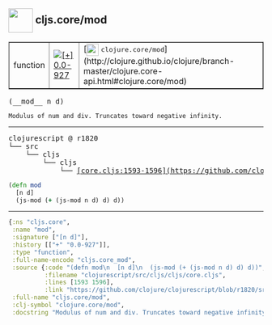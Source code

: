 ## <img width="48px" valign="middle" src="http://i.imgur.com/Hi20huC.png"> cljs.core/mod

 <table border="1">
<tr>
<td>function</td>
<td><a href="https://github.com/cljsinfo/api-refs/tree/0.0-927"><img valign="middle" alt="[+] 0.0-927" src="https://img.shields.io/badge/+-0.0--927-lightgrey.svg"></a> </td>
<td>
[<img height="24px" valign="middle" src="http://i.imgur.com/1GjPKvB.png"> <samp>clojure.core/mod</samp>](http://clojure.github.io/clojure/branch-master/clojure.core-api.html#clojure.core/mod)
</td>
</tr>
</table>

 <samp>
(__mod__ n d)<br>
</samp>

```
Modulus of num and div. Truncates toward negative infinity.
```

---

 <pre>
clojurescript @ r1820
└── src
    └── cljs
        └── cljs
            └── <ins>[core.cljs:1593-1596](https://github.com/clojure/clojurescript/blob/r1820/src/cljs/cljs/core.cljs#L1593-L1596)</ins>
</pre>

```clj
(defn mod
  [n d]
  (js-mod (+ (js-mod n d) d) d))
```


---

```clj
{:ns "cljs.core",
 :name "mod",
 :signature ["[n d]"],
 :history [["+" "0.0-927"]],
 :type "function",
 :full-name-encode "cljs.core_mod",
 :source {:code "(defn mod\n  [n d]\n  (js-mod (+ (js-mod n d) d) d))",
          :filename "clojurescript/src/cljs/cljs/core.cljs",
          :lines [1593 1596],
          :link "https://github.com/clojure/clojurescript/blob/r1820/src/cljs/cljs/core.cljs#L1593-L1596"},
 :full-name "cljs.core/mod",
 :clj-symbol "clojure.core/mod",
 :docstring "Modulus of num and div. Truncates toward negative infinity."}

```
